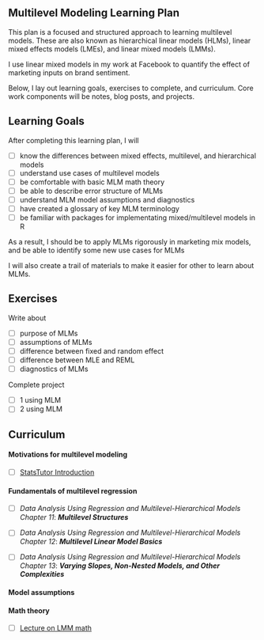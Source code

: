 ## Multilevel Modeling Learning Plan

This plan is a focused and structured approach to learning multilevel models. These are also known as hierarchical linear models (HLMs), linear mixed effects models (LMEs), and linear mixed models (LMMs).

I use linear mixed models in my work at Facebook to quantify the effect of marketing inputs on brand sentiment.

Below, I lay out learning goals, exercises to complete, and curriculum. Core work components will be notes, blog posts, and projects.

## Learning Goals

After completing this learning plan, I will

- [ ] know the differences between mixed effects, multilevel, and hierarchical models
- [ ] understand use cases of multilevel models
- [ ] be comfortable with basic MLM math theory
- [ ] be able to describe error structure of MLMs
- [ ] understand MLM model assumptions and diagnostics
- [ ] have created a glossary of key MLM terminology
- [ ] be familiar with packages for implementating mixed/multilevel models in R 

As a result, I should be to apply MLMs rigorously in
marketing mix models, and be able to identify some new use cases for MLMs

I will also create a trail of materials to make it easier for other to learn about MLMs.

## Exercises

Write about 
- [ ] purpose of MLMs
- [ ] assumptions of MLMs
- [ ] difference between fixed and random effect
- [ ] difference between MLE and REML
- [ ] diagnostics of MLMs

Complete project
- [ ] 1 using MLM   
- [ ] 2 using MLM

## Curriculum 

#### Motivations for multilevel modeling
        
- [ ] [StatsTutor Introduction](http://www.statstutor.ac.uk/resources/uploaded/multilevelmodelling.pdf)

#### Fundamentals of multilevel regression

- [ ] _Data Analysis Using Regression and Multilevel-Hierarchical Models Chapter 11_: **_Multilevel Structures_**
- [ ] _Data Analysis Using Regression and Multilevel-Hierarchical Models Chapter 12_: **_Multilevel Linear Model Basics_**
- [ ] _Data Analysis Using Regression and Multilevel-Hierarchical Models Chapter 13_: **_Varying Slopes, Non-Nested Models, and Other Complexities_**


#### Model assumptions

#### Math theory 
- [ ] [Lecture on LMM math](http://www2.stat.duke.edu/~sayan/Sta613/2018/lec/LMM.pdf)